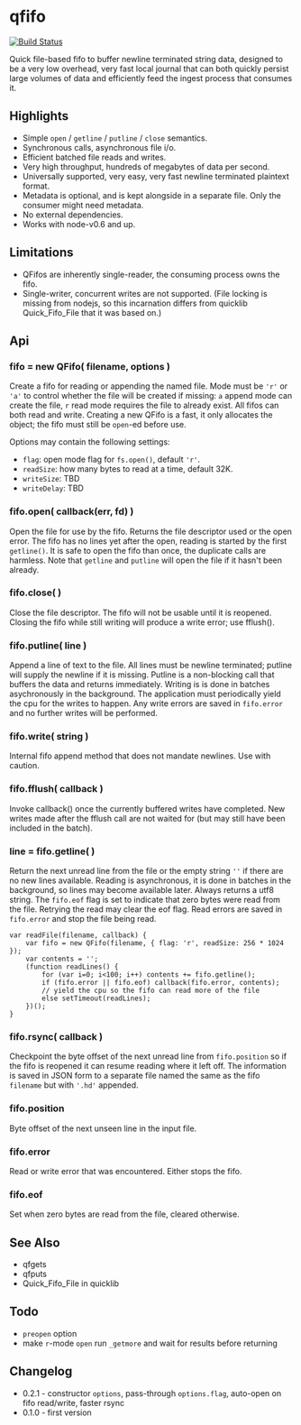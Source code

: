 qfifo
=====
[![Build Status](https://travis-ci.org/andrasq/node-qfifo.svg?branch=master)](https://travis-ci.org/andrasq/node-qfifo)
<!-- [![Coverage Status](https://coveralls.io/repos/github/andrasq/node-qfifo/badge.svg?branch=master)](https://coveralls.io/github/andrasq/node-qfifo?branch=master) -->

Quick file-based fifo to buffer newline terminated string data, designed to be a very low
overhead, very fast local journal that can both quickly persist large volumes of data and
efficiently feed the ingest process that consumes it.

## Highlights

- Simple `open` / `getline` / `putline` / `close` semantics.
- Synchronous calls, asynchronous file i/o.
- Efficient batched file reads and writes.
- Very high throughput, hundreds of megabytes of data per second.
- Universally supported, very easy, very fast newline terminated plaintext format.
- Metadata is optional, and is kept alongside in a separate file.  Only the consumer
  might need metadata.
- No external dependencies.
- Works with node-v0.6 and up.

## Limitations

- QFifos are inherently single-reader, the consuming process owns the fifo.
- Single-writer, concurrent writes are not supported. (File locking is missing from nodejs, so
  this incarnation differs from quicklib Quick_Fifo_File that it was based on.)


Api
----------------

### fifo = new QFifo( filename, options )

Create a fifo for reading or appending the named file.  Mode must be `'r'` or `'a'` to control
whether the file will be created if missing: `a` append mode can create the file, `r` read mode
requires the file to already exist.  All fifos can both read and write.  Creating a new QFifo is
a fast, it only allocates the object; the fifo must still be `open`-ed before use.

Options may contain the following settings:
- `flag`: open mode flag for `fs.open()`, default `'r'`.
- `readSize`: how many bytes to read at a time, default 32K.
- `writeSize`: TBD
- `writeDelay`: TBD

### fifo.open( callback(err, fd) )

Open the file for use by the fifo.  Returns the file descriptor used or the open error.
The fifo has no lines yet after the open, reading is started by the first `getline()`.
It is safe to open the fifo than once, the duplicate calls are harmless.  Note that
`getline` and `putline` will open the file if it hasn't been already.

### fifo.close( )

Close the file descriptor.  The fifo will not be usable until it is reopened.  Closing the fifo
while still writing will produce a write error; use fflush().

### fifo.putline( line )

Append a line of text to the file.  All lines must be newline terminated; putline will supply
the newline if it is missing.  Putline is a non-blocking call that buffers the data and returns
immediately.  Writing is is done in batches asychronously in the background.  The application
must periodically yield the cpu for the writes to happen.  Any write errors are saved in
`fifo.error` and no further writes will be performed.

### fifo.write( string )

Internal fifo append method that does not mandate newlines.  Use with caution.

### fifo.fflush( callback )

Invoke callback() once the currently buffered writes have completed.  New writes made after the
fflush call are not waited for (but may still have been included in the batch).

### line = fifo.getline( )

Return the next unread line from the file or the empty string `''` if there are no new lines
available.  Reading is asynchronous, it is done in batches in the background, so lines may
become available later.  Always returns a utf8 string.  The `fifo.eof` flag is set to indicate
that zero bytes were read from the file.  Retrying the read may clear the eof flag.  Read errors
are saved in `fifo.error` and stop the file being read.

    var readFile(filename, callback) {
        var fifo = new QFifo(filename, { flag: 'r', readSize: 256 * 1024 });
        var contents = '';
        (function readLines() {
            for (var i=0; i<100; i++) contents += fifo.getline();
            if (fifo.error || fifo.eof) callback(fifo.error, contents);
            // yield the cpu so the fifo can read more of the file
            else setTimeout(readLines);
        })();
    }

### fifo.rsync( callback )

Checkpoint the byte offset of the next unread line from `fifo.position` so if the fifo is
reopened it can resume reading where it left off.  The information is saved in JSON form to a
separate file named the same as the fifo `filename` but with `'.hd'` appended.

### fifo.position

Byte offset of the next unseen line in the input file.

### fifo.error

Read or write error that was encountered.  Either stops the fifo.

### fifo.eof

Set when zero bytes are read from the file, cleared otherwise.


See Also
----------------
- qfgets
- qfputs
- Quick_Fifo_File in quicklib


Todo
----------------

- `preopen` option
- make `r`-mode `open` run `_getmore` and wait for results before returning


Changelog
----------------

- 0.2.1 - constructor `options`, pass-through `options.flag`, auto-open on fifo read/write, faster rsync
- 0.1.0 - first version
